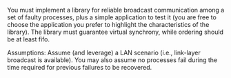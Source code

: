 You must implement a library for reliable broadcast communication among a set of faulty
processes, plus a simple application to test it (you are free to choose the application you
prefer to highlight the characteristics of the library).
The library must guarantee virtual synchrony, while ordering should be at least fifo.


Assumptions:
Assume (and leverage) a LAN scenario (i.e., link-layer broadcast is available).
You may also assume no processes fail during the time required for previous failures to be
recovered.
